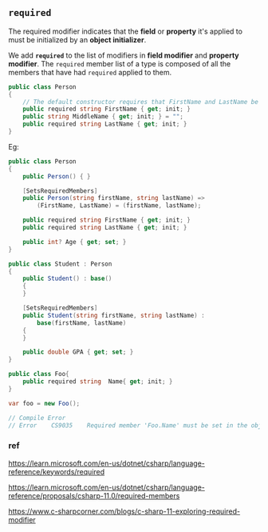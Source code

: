 ## `required`
The required modifier indicates that the **field** or **property** it's applied to must be initialized by an **object initializer**.


We add **`required`** to the list of modifiers in **field modifier** and **property modifier**. The `required` member list of a type is composed of all the members that have had `required` applied to them.

```cs
public class Person
{
    // The default constructor requires that FirstName and LastName be set at construction time
    public required string FirstName { get; init; }
    public string MiddleName { get; init; } = "";
    public required string LastName { get; init; }
}
```


Eg:
```CS
public class Person
{
    public Person() { }

    [SetsRequiredMembers]
    public Person(string firstName, string lastName) =>
        (FirstName, LastName) = (firstName, lastName);

    public required string FirstName { get; init; }
    public required string LastName { get; init; }

    public int? Age { get; set; }
}

public class Student : Person
{
    public Student() : base()
    {
    }

    [SetsRequiredMembers]
    public Student(string firstName, string lastName) :
        base(firstName, lastName)
    {
    }

    public double GPA { get; set; }
}
```


```cs
public class Foo{
    public required string  Name{ get; init; }
}

var foo = new Foo();

// Compile Error
// Error    CS9035    Required member 'Foo.Name' must be set in the object initializer or attribute constructor.    RequiredMembers (net7.0)

```

### ref
https://learn.microsoft.com/en-us/dotnet/csharp/language-reference/keywords/required

https://learn.microsoft.com/en-us/dotnet/csharp/language-reference/proposals/csharp-11.0/required-members

https://www.c-sharpcorner.com/blogs/c-sharp-11-exploring-required-modifier




